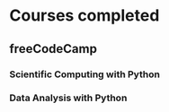 # Courses completed 
## freeCodeCamp
### Scientific Computing with Python
### Data Analysis with Python
